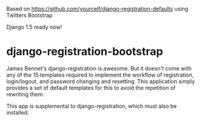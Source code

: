 Based on https://github.com/yourcelf/django-registration-defaults using Twitters Bootstrap

Django 1.5 ready now!

django-registration-bootstrap
=============================
James Bennet's django-registration is awesome. But it doesn't come with any of the 15 templates required to implement the workflow of registration, login/logout, and password changing and resetting. This application simply provides a set of default templates for this to avoid the repetition of rewriting them.

This app is supplemental to django-registration, which must also be installed.
